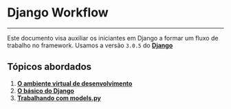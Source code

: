 # Django Workflow

---

Este documento visa auxiliar os iniciantes em Django a formar um fluxo de trabalho no framework.
Usamos a versão `3.0.5` do **[Django](https://www.djangoproject.com/)**

## Tópicos abordados

1. **[O ambiente virtual de desenvolvimento](virtual_env.md)**
2. **[O básico do Django](basic.md)**
3. **[Trabalhando com models.py](models.md)**